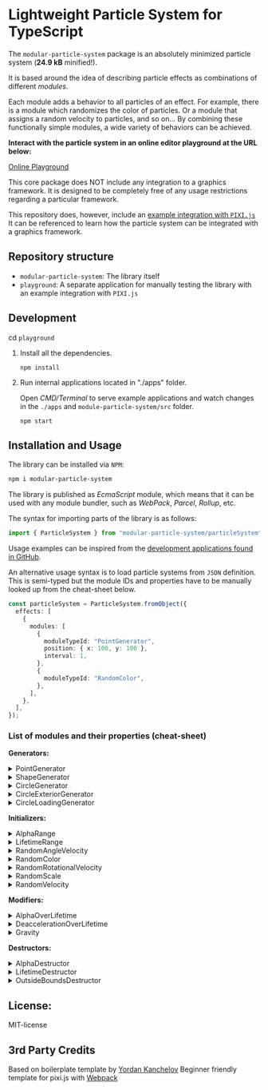 <!---
This README is displayed in the front page of GitHub page
--->

# Lightweight Particle System for TypeScript

The `modular-particle-system` package is an absolutely minimized particle system (**24.9 kB** minified!).

It is based around the idea of describing particle effects as combinations of different _modules_.

Each module adds a behavior to all particles of an effect.
For example, there is a module which randomizes the color of particles.
Or a module that assigns a random velocity to particles, and so on...
By combining these functionally simple modules, a wide variety of behaviors can be achieved.

**Interact with the particle system in an online editor playground at the URL below:**

[Online Playground](https://risto-paasivirta.github.io/ParticleSystem/)

This core package does NOT include any integration to a graphics framework.
It is designed to be completely free of any usage restrictions regarding a particular framework.

This repository does, however, include an [example integration with `PIXI.js`](https://github.com/Risto-Paasivirta/ParticleSystem/tree/master/playground/apps/helpers/renderer/renderer.ts)
It can be referenced to learn how the particle system can be integrated with a graphics framework.

## Repository structure

- `modular-particle-system`: The library itself
- `playground`: A separate application for manually testing the library with an example integration with `PIXI.js`

## Development

cd `playground`

1. Install all the dependencies.

   ```
   npm install
   ```

2. Run internal applications located in "./apps" folder.

   Open _CMD/Terminal_ to serve example applications and watch changes in the `./apps` and `module-particle-system/src` folder.

   ```
   npm start
   ```

## Installation and Usage

The library can be installed via `NPM`:

```bash
npm i modular-particle-system
```

The library is published as _EcmaScript_ module, which means that it can be used with any module bundler, such as _WebPack_, _Parcel_, _Rollup_, etc.

The syntax for importing parts of the library is as follows:

```js
import { ParticleSystem } from "modular-particle-system/particleSystem";
```

Usage examples can be inspired from the [development applications found in GitHub](https://github.com/Risto-Paasivirta/ParticleSystem/tree/master/playground/apps).

An alternative usage syntax is to load particle systems from `JSON` definition.
This is semi-typed but the module IDs and properties have to be manually looked up from the cheat-sheet below.

```ts
const particleSystem = ParticleSystem.fromObject({
  effects: [
    {
      modules: [
        {
          moduleTypeId: "PointGenerator",
          position: { x: 100, y: 100 },
          interval: 1,
        },
        {
          moduleTypeId: "RandomColor",
        },
      ],
    },
  ],
});
```

### List of modules and their properties (cheat-sheet)

**Generators:**

<details><summary>PointGenerator</summary>

- `interval: number`
- `position: Position`

</details>

<details><summary>ShapeGenerator</summary>

- `interval: number`
- `shape: Shape`

</details>

<details><summary>CircleGenerator</summary>

TODO

</details>

<details><summary>CircleExteriorGenerator</summary>

TODO

</details>

<details><summary>CircleLoadingGenerator</summary>

- `interval: number`
- `center: Position`
- `radius: number`
- `nextParticleAngle: number`
- `angleStep: number`

</details>

**Initializers:**

<details><summary>AlphaRange</summary>

- `min: number`
- `max: number`

</details>

<details><summary>LifetimeRange</summary>

- `min: number`
- `max: number`

</details>

<details><summary>RandomAngleVelocity</summary>

- `min: number`
- `max: number`

</details>

<details><summary>RandomColor</summary>

- `palette: Color[]`

</details>

<details><summary>RandomRotationalVelocity</summary>

- `min: number`
- `max: number`

</details>

<details><summary>RandomScale</summary>

- `min: number`
- `max: number`

</details>

<details><summary>RandomVelocity</summary>

- `randomX: Range`
- `randomY: Range`

</details>

**Modifiers:**

<details><summary>AlphaOverLifetime</summary>

- `easing: EasingFunction`

</details>

<details><summary>DeaccelerationOverLifetime</summary>

- `easing: EasingFunction`

</details>

<details><summary>Gravity</summary>

- `strength: number`

</details>

**Destructors:**

<details><summary>AlphaDestructor</summary>

</details>

<details><summary>LifetimeDestructor</summary>

</details>

<details><summary>OutsideBoundsDestructor</summary>

- `bounds: Shape`

</details>

## License:

MIT-license

## 3rd Party Credits

Based on boilerplate template by [Yordan Kanchelov](https://github.com/yordan-kanchelov/pixi-typescript-boilerplate)
Beginner friendly template for pixi.js with [Webpack](https://webpack.js.org/)
